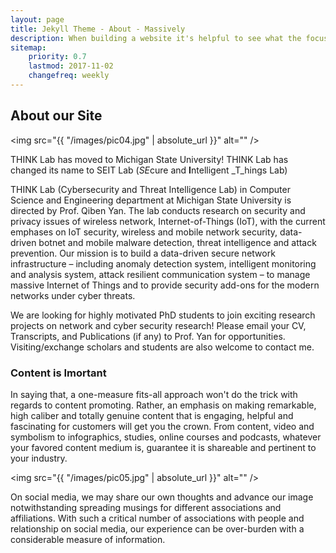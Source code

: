 ```yaml
---
layout: page
title: Jekyll Theme - About - Massively
description: When building a website it's helpful to see what the focus of your site is. This page is an example of how to show a website's focus.
sitemap:
    priority: 0.7
    lastmod: 2017-11-02
    changefreq: weekly
---
```

## About our Site

<span class="image left"><img src="{{ "/images/pic04.jpg" | absolute_url }}" alt="" /></span>

THINK Lab has moved to Michigan State University!
THINK Lab has changed its name to SEIT Lab (*SE*cure and **I**ntelligent _T_hings Lab)

THINK Lab (Cybersecurity and Threat Intelligence Lab) in Computer Science and Engineering department at Michigan State University is directed by Prof. Qiben Yan. The lab conducts research on security and privacy issues of wireless network, Internet-of-Things (IoT), with the current emphases on IoT security, wireless and mobile network security, data-driven botnet and mobile malware detection, threat intelligence and attack prevention. Our mission is to build a data-driven secure network infrastructure – including anomaly detection system, intelligent monitoring and analysis system, attack resilient communication system – to manage massive Internet of Things and to provide security add-ons for the modern networks under cyber threats.

 

We are looking for highly motivated PhD students to join exciting research projects on network and cyber security research! Please email your CV, Transcripts, and Publications (if any) to Prof. Yan for opportunities. Visiting/exchange scholars and students are also welcome to contact me.

### Content is Imortant
<div class="box">
  <p>
  In saying that, a one-measure fits-all approach won't do the trick with regards to content promoting. Rather, an emphasis on making remarkable, high caliber and totally genuine content that is engaging, helpful and fascinating for customers will get you the crown. From content, video and symbolism to infographics, studies, online courses and podcasts, whatever your favored content medium is, guarantee it is shareable and pertinent to your industry.
  </p>
</div>

<span class="image left"><img src="{{ "/images/pic05.jpg" | absolute_url }}" alt="" /></span>

On social media, we may share our own thoughts and advance our image notwithstanding spreading musings for different associations and affiliations. With such a critical number of associations with people and relationship on social media, our experience can be over-burden with a considerable measure of information.
